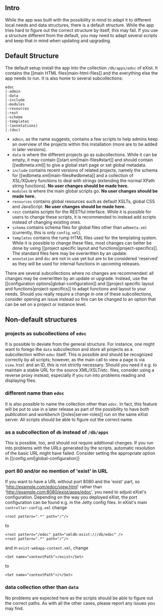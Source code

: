 ## Intro

While the app was built with the possibility in mind to adapt it to different local needs and data structures, there is a default structure. While the app tries hard to figure out the correct structure by itself, this may fail. If you use a structure different from the default, you may need to adapt several scripts and keep that in mind when updating and upgrading.

## Default Structure

The default setup install the app into the collection `/db/apps/edoc` of eXist. It contains the [[main HTML files|main-html-files]] and the everything else the app needs to run. It is also home to several subcollections:

    edoc
    |-admin
    |-data
    |-include
    |-modules
    |-resources
    |-rest
    |-schema
    |-templates
    |-(annotations)
    |-(doc)

* `admin`, as the name suggests, contains a few scripts to help admins keep an overview of the projects within this installation (more are to be added in later versions).
* `data` is where the different projects go as subcollections. While it can be empty, it may contain [[start.xml|main-files#start]] and should contain [[wdbmeta.xml]] to give a global start page or set global metadata.
* `include` contains recent versions of related projects, namely the schema for [[wdbmeta.xml|main-files#wdbmeta]] and a collection of XSL/XQuery functions to deal with strings (extending the normal XPath string functions). **No user changes should be made here.**
* `modules` is where the main global scripts go. **No user changes should be made here.**
* `resources` contains global resources such as default XSLTs, global CSS and JavaScript. **No user changes should be made here.**
* `rest` contains scripts for the RESTful interface. While it is possible for users to change these scripts, it is recommended to instead add scripts instead of changing existing ones.
* `schema` contains schema files for global files other than `wdbmeta.xml` (currently, this is only `config.xml`).
* `templates` contains the rump HTML files used for the templating system. While it is possible to change these files, most changes can better be done by using [[project specific layout and functions|project-specifics]]. The standard files here may be overwritten by an update.
* `annotation` and `doc` are not in use yet but are to be considered 'reserved' as they will be used for internal functions in upcoming releases.

There are several subcollections where no changes are recommended: all changes may be overwritten by an update or upgrade. Instead, use the [[configuration options|global-configuration]] and [[project specific layout and functions|project-specifics]] to adapt functions and layout to your needs.
Should you really require a change in one of these subcollections, consider opening an issue instead so this can be changed to an option that can be set on a project or instance level.

## Non-default structures

### projects as subcollections of `edoc`
It is possible to deviate from the general structure. For instance, one might want to forego the `data` subcollection and store all projects as a subcollection within `edoc` itself. This is possible and should be recognized correctly by all scripts; however, as the main call to view a page is via `view.html` and an ID, this is not strictly necessary. Should you need it e.g. to maintain a stable URL for the source XML/XSLT/etc. files, consider using a reverse proxy instead, especially if you run into problems reading and displaying files.

### different name than `edoc`
It is also possible to name the collection other than `edoc`. In fact, this feature will be put to use in a later release as part of the possibility to have both _publication_ and _workbench_ [[roles|server-roles]] run on the same eXist server. All scripts should be able to figure out the correct name.

### as a subcollection of `db` instead of `/db/apps`
This is possible, too, and should not require additional changes. If you run into problems with the URLs generated by the scripts, automatic resolution of the basic URL might have failed. Consider setting the appropriate option in [[config.xml|global-configuration]]

### port 80 and/or no mention of 'exist' in URL
If you want to have a URL without port 8080 and the 'exist' part, so 'http://example.com/edoc/view.html' rather than 'http://example.com:8080/exist/apps/edoc', you need to adjust eXist's configuration. Depending on the way you deployed eXist, the port configuration can be found e.g. in the Jetty config files. In eXist's main `controller-config.xml` change

    <root pattern=".*" path="/"/>

to

    <root pattern="/edoc" path="xmldb:exist:///db/edoc" />
    <root pattern=".*" path="/"/>

and in `exist-webapp-context.xml`, change

    <Set name="contextPath">/exist</Set>

to

    <Set name="contextPath">/</Set>

### data collection other than `data`
No problems are expected here as the scripts should be able to figure out the correct paths. As with all the other cases, please report any issues you may find.